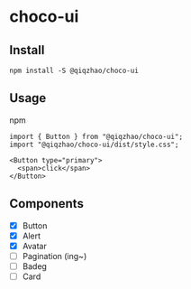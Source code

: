# choco-ui

## Install

`npm install -S @qiqzhao/choco-ui`

## Usage

npm

```
import { Button } from "@qiqzhao/choco-ui";
import "@qiqzhao/choco-ui/dist/style.css";

<Button type="primary">
  <span>click</span>
</Button>
```


## Components

- [x] Button
- [x] Alert
- [x] Avatar
- [ ] Pagination (ing~)
- [ ] Badeg
- [ ] Card
